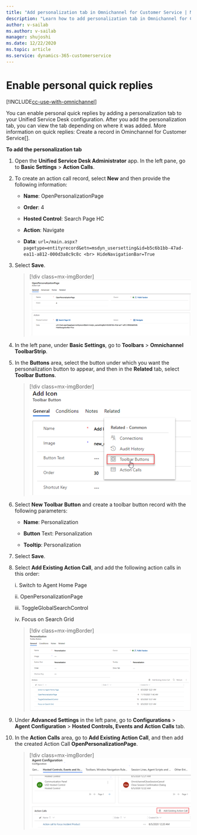 ```yaml
---
title: "Add personalization tab in Omnichannel for Customer Service | MicrosoftDocs"
description: "Learn how to add personalization tab in Omnichannel for Customer Service from within Unified Service Desk client application"
author: v-sailab
ms.author: v-sailab
manager: shujoshi
ms.date: 12/22/2020
ms.topic: article
ms.service: dynamics-365-customerservice
---
```


# Enable personal quick replies

[!INCLUDE[cc-use-with-omnichannel](../includes/cc-use-with-omnichannel.md)]

You can enable personal quick replies by adding a personalization tab to your Unified Service Desk configuration. After you add the personalization tab, you can view the tab depending on where it was added. More information on quick replies: Create a record in Ominchannel for Customer Service[].

**To add the personalization tab**

1. Open the **Unified Service Desk Administrator** app. In the left pane, go to **Basic Settings** > **Action Calls**.

2. To create an action call record, select **New** and then provide the following information:

    * **Name**: OpenPersonalizationPage
    
    * **Order**: 4
    
    * **Hosted Control**: Search Page HC
    
    * **Action**: Navigate

    * **Data**: `url=/main.aspx?pagetype=entityrecord&etn=msdyn_usersetting&id=b5c6b1bb-47ad-ea11-a812-000d3a8c9c8c <br> HideNavigationBar=True`

3. Select **Save**.

    > [!div class=mx-imgBorder]
    > ![Create new action call record](media/create-new-action-call-record.png "Create new action call record")

4. In the left pane, under **Basic Settings**, go to **Toolbars** > **Omnichannel ToolbarStrip**.

5. In the **Buttons** area, select the button under which you want the personalization button to appear, and then in the **Related** tab, select **Toolbar Buttons**.

    > [!div class=mx-imgBorder]
    > ![Select Toolbar Buttons in the Related section](media/select-toolbar-buttons-related-section.png "Select Toolbar Buttons in the Related section")

6. Select **New Toolbar Button** and create a toolbar button record with the following parameters:

    * **Name**: Personalization
    
    * **Button** Text: Personalization
    
    * **Tooltip**: Personalization

7. Select **Save**.

8. Select **Add Existing Action Call**, and add the following action calls in this order:

    i. Switch to Agent Home Page
    
    ii. OpenPersonalizationPage
    
    iii. ToggleGlobalSearchControl
    
    iv. Focus on Search Grid

    > [!div class=mx-imgBorder]
    > ![Add action calls from the lookup records](media/add-action-calls-from-lookup-records.png "Add action calls from the lookup records")

9. Under **Advanced Settings** in the left pane, go to **Configurations** > **Agent Configuration** > **Hosted Controls, Events and Action Calls** tab.

10. In the **Action Calls** area, go to **Add Existing Action Call**, and then add the created Action Call **OpenPersonalizationPage**.

    > [!div class=mx-imgBorder]
    > ![Add the newly created action call](media/add-newly-created-action-call.png "Add the newly created action call")






